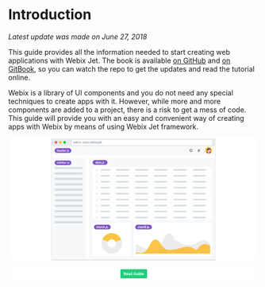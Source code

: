 # Introduction

_Latest update was made on June 27, 2018_

This guide provides all the information needed to start creating web applications with Webix Jet. The book is available [on GitHub](https://github.com/webix-hub/gitbook-webix-jet) and [on GitBook](https://webix.gitbook.io/webix-jet/getting-started), so you can watch the repo to get the updates and read the tutorial online.

Webix is a library of UI components and you do not need any special techniques to create apps with it. However, while more and more components are added to a project, there is a risk to get a mess of code. This guide will provide you with an easy and convenient way of creating apps with Webix by means of using Webix Jet framework.

![Webix Jet GitBook Cover](.gitbook/assets/webix-jet-no-btn-tiny.png)

[![](.gitbook/assets/webixjet-btn-gitbook-tiny.png)](https://webix.gitbook.io/webix-jet/getting-started)

